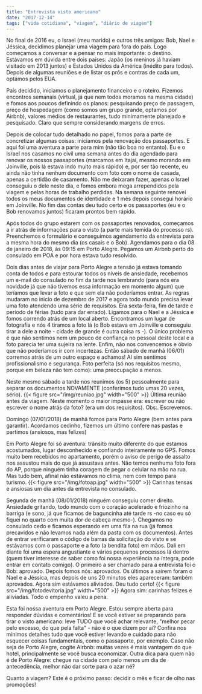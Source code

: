 ```yaml
---
title: "Entrevista visto americano"
date: "2017-12-14"
tags: ["vida cotidiana", "viagem", "diário de viagem"]
---
```


No final de 2016 eu, o Israel (meu marido) e outros três amigos: Bob, Nael e Jéssica, decidimos planejar uma viagem para fora do país. Logo começamos a conversar e a pensar no mais importante: o destino. Estávamos em dúvida entre dois países: Japão (os meninos já haviam visitado em 2013 juntos) e Estados Unidos da América (inédito para todos). Depois de algumas reuniões e de listar os prós e contras de cada um, optamos pelos EUA.

País decidido, iniciamos o planejamento financeiro e o roteiro. Fizemos encontros semanais (virtual, já que nem todos moramos na mesma cidade) e fomos aos poucos definindo os planos: pesquisando preço de passagem, preço de hospedagem (como somos um grupo grande, optamos por Airbnb), valores médios de restaurantes, tudo minimamente planejado e pesquisado. Claro que sempre considerando margens de erros.

Depois de colocar tudo detalhado no papel, fomos para a parte de concretizar algumas coisas: iniciamos pela renovação dos passaportes. E aqui foi uma aventura a parte para mim (não tão boa no entanto). Eu e o Israel nos casamos no civil uma semana antes do dia agendado para renovar os nossos passaportes (marcamos em Itajaí, mesmo morando em Joinville, pois lá estava indo muito mais rápido) e, por ser tão recente, eu ainda não tinha nenhum documento com foto com o nome de casada, apenas a certidão de casamento. Não me deixaram fazer, apenas o Israel conseguiu o dele neste dia, e fomos embora mega arrependidos pela viagem e pelas horas de trabalho perdidas. Na semana seguinte  renovei todos os meus documentos de identidade e 1 mês depois consegui horário em Joinville. No fim das contas deu tudo certo e os passaportes (eu e o Bob renovamos juntos) ficaram prontos bem rápido.

Após todos do grupo estarem com os passaportes renovados, começamos a ir atrás de informações para o visto (a parte mais temida do processo rs). Preenchemos o formulário e conseguimos agendamento da entrevista para a mesma hora do mesmo dia (os casais e o Bob). Agendamos para o dia 08 de janeiro de 2018, às 09:15 em Porto Alegre. Pegamos um Airbnb perto do consulado em POA e por hora estava tudo resolvido.

Dois dias antes de viajar para Porto Alegre a tensão já estava tomando conta de todos e para estourar todos os níveis de ansiedade, recebemos um e-mail do consulado no fim da tarde nos lembrando (para nós era novidade já que não tivemos essa informação em momento algum) que teríamos que levar a foto e que sem ela não poderíamos entrar. As regras mudaram no inicio de dezembro de 2017 e agora todo mundo precisa levar uma foto atendendo uma série de requisitos. Era sexta-feira, fim de tarde e período de férias (tudo para dar errado). Ligamos para o Nael e a Jéssica e fomos correndo atrás de um local aberto. Encontramos um lugar de fotografia e nós 4 tiramos a foto lá (o Bob estava em Joinville e conseguiu tirar a dele a noite - cidade de grande é outra coisa rs -). O único problema é que não sentimos nem um pouco de confiança no pessoal deste local e a foto parecia ter uma sujeira na lente. Enfim, não nos convencemos e óbvio que não poderíamos ir com incertezas. Então sábado de manhã (06/01) corremos atrás de um outro espaço e achamos! Aí sim sentimos profissionalismo e segurança. Foto perfeita (só nos requisitos mesmo, porque em beleza não tem como): uma preocupação a menos.

Neste mesmo sábado a tarde nos reunimos (os 5) pessoalmente para separar os documentos NOVAMENTE (conferimos tudo umas 20 vezes, sério).
{{< figure src="/img/reuniao.jpg" width="500" >}}
Última reunião antes da viagem. Neste momento o maior impasse era: escrever ou não escrever o nome atrás da foto? (era um dos requisitos). Obs:. Escrevemos.

Domingo (07/01/2018) de manhã fomos para Porto Alegre (bem antes para garantir). Acordamos cedinho, fizemos um último confere nas pastas e partimos (ansiosos, mas felizes)

Em Porto Alegre foi só aventura: trânsito muito diferente do que estamos acostumados, lugar desconhecido e confiando inteiramente no GPS. Fomos muito bem recebidos no apartamento, porém o aviso de perigo de assalto nos assustou mais do que já assustava antes. Não temos nenhuma foto fora do AP, porque ninguém tinha coragem de pegar o celular na mão na rua. Mas tudo bem, afinal não estávamos no clima, nem com tempo para turismo.
{{< figure src="/img/fotoap.jpg" width="500" >}}
Carinhas tensas e ansiosas um dia antes da entrevista no consulado.

Segunda de manhã (08/01/2018) ninguém conseguiu comer direito. Ansiedade gritando, todo mundo com o coração acelerado e friozinho na barriga (e sono, já que ficamos de baguncinha até tarde rs -no caso eu só fiquei no quarto com muita dor de cabeça mesmo-). Chegamos no consulado cedo e ficamos esperando em uma fila na rua (já fomos precavidos e não levamos nada além da pasta com os documentos). Antes de entrar verificaram o código de barras da solicitação do visto e se estávamos com o passaporte e a foto (a bendita foto) em mãos. Dali em diante foi uma espera angustiante e vários pequenos processos lá dentro (quem tiver interesse de saber como foi nossa experiência na íntegra, pode entrar em contato comigo). O primeiro a ser chamado para a entrevista foi o Bob: aprovado. Depois fomos nós: aprovados. Os últimos a saírem foram o Nael e a Jéssica, mas depois de uns 20 minutos eles apareceram: também aprovados. Agora sim estávamos aliviados. Deu tudo certo!
{{< figure src="/img/fotodevitoria.jpg" width="500" >}}
Agora sim: carinhas felizes e aliviadas. Todo o empenho valeu a pena.

Esta foi nossa aventura em Porto Alegre.
Estou sempre aberta para responder dúvidas e comentários!
E se você estiver se preparando para tirar o visto americano: leve TUDO que você achar relevante, "melhor pecar pelo excesso, do que pela falta" - não é o que dizem por aí? Confira nos mínimos detalhes tudo que você estiver levando e cuidado para não esquecer coisas fundamentais, como o passaporte, por exemplo. Caso não seja de Porto Alegre, cogite Airbnb: muitas vezes é mais vantagem do que hotel, principalmente se você busca economizar. Outra dica para quem não é de Porto Alegre: chegue na cidade com pelo menos um dia de antecedência, melhor não dar sorte para o azar né?

Quanto a viagem? Este é o próximo passo: decidir o mês e ficar de olho nas promoções!
